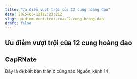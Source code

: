```yaml
---
title: "Ưu điểm vượt trội của 12 cung hoàng đạo"
date: 2025-06-12T12:23:21Z
slug: uu-diem-vuot-troi-cua-12-cung-hoang-dao
draft: false
---
```


## Ưu điểm vượt trội của 12 cung hoàng đạo

## CapRNate

Đây là để biết bản thân ở cũng nào.Nguồn: kênh 14